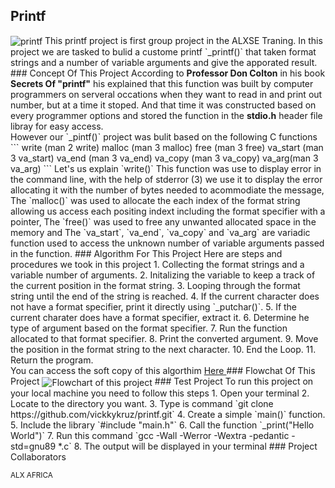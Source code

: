 ## Printf
<img align="center" src="https://th.bing.com/th/id/R.beeeb35deae61c31d5d3f0b5ee5ff08e?rik=AftuZrBnw7qNAg&pid=ImgRaw&r=0" alt="printf">
This printf project is first group project in the ALXSE Traning. In this project we are tasked to bulid a custome printf `_printf()` that taken format strings and a number of variable arguments and give the apporated result.
### Concept Of This Project
According to <b>Professor Don Colton</b> in his book <b>Secrets Of "printf"</b> his explained that this function was built by computer programmers on serveral occations when they want to read in and print out number, but at a time it stoped. And that time it was constructed based on every programmer options and stored the function in the <b>stdio.h</b> header file libray for easy access.
<br>
However our `_pintf()` project was bulit based on the following C functions
```
write (man 2 write)
malloc (man 3 malloc)
free (man 3 free)
va_start (man 3 va_start)
va_end (man 3 va_end)
va_copy (man 3 va_copy)
va_arg(man 3 va_arg)
```
Let's us explain `write()` This function was use to display error in the command line, with the help of stderror (3) we use it to display the error allocating it with the number of bytes needed to acommodiate the message, The `malloc()` was used to allocate the each index of the format string allowing us access each positing indext including the format specifier with a pointer, The `free()` was used to free any unwanted allocated space in the memory and The `va_start`, `va_end`, `va_copy` and `va_arg` are variadic function used to access the unknown number of variable arguments passed in the function.
### Algorithm For This Project
Here are steps and procedures we took in this project
1. Collecting the format strings and a variable number of arguments.
2. Initalizing the variable to keep a track of the current position in the format string.
3. Looping through the format string until the end of the string is reached.
4. If the current character does not have a format specifier, print it directly using `_putchar()`.
5. If the current charater does have a format specifier, extract it.
6. Determine he type of argument based on the format specifier.
7. Run the function allocated to that format specifier.
8. Print the converted argument.
9. Move the position in the format string to the next character.
10. End the Loop.
11. Return the program.
<br> You can access the soft copy of this algorthim <a href="https://docs.google.com/document/d/1lqQjVNdHgSCMkTW11FDzAgSY2S0x6JCjKX1TSs0AwAw/edit?usp=drivesdk">Here </a>
### Flowchat Of This Project
<img align="center" src="https://i.ibb.co/HCDRVmY/Screenshot-20230623-122327.png" alt="Flowchart of this project">
### Test Project
To run this project on your local machine you need to follow this steps
1. Open your terminal
2. Locate to the directory you want.
3. Type is command `git clone https://github.com/vickkykruz/printf.git`
4. Create a simple `main()` function.
5. Include the library `#include "main.h"`
6. Call the function `_print("Hello World")`
7. Run this command `gcc -Wall -Werror -Wextra -pedantic -std=gnu89 *.c`
8. The output will be displayed in your terminal
### Project Collaborators

<small align="center">ALX AFRICA</small>
